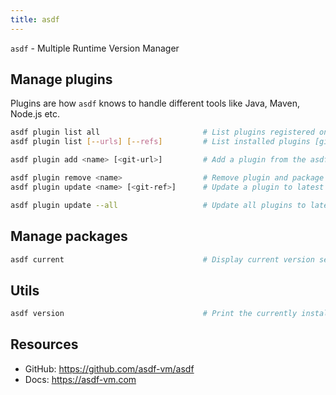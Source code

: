 ```yaml
---
title: asdf
---
```

`asdf` - Multiple Runtime Version Manager

## Manage plugins

Plugins are how `asdf` knows to handle different tools like Java, Maven, Node.js etc.

```bash
asdf plugin list all                       # List plugins registered on asdf with URLs
asdf plugin list [--urls] [--refs]         # List installed plugins [git urls] [git-ref]

asdf plugin add <name> [<git-url>]         # Add a plugin from the asdf plugin repo OR, add a custom Git repo with name and URL

asdf plugin remove <name>                  # Remove plugin and package versions
asdf plugin update <name> [<git-ref>]      # Update a plugin to latest commit

asdf plugin update --all                   # Update all plugins to latest
```

## Manage packages

```bash
asdf current                               # Display current version set or being used for all packages
```

## Utils

```bash
asdf version                               # Print the currently installed version of asdf
```

## Resources
- GitHub: https://github.com/asdf-vm/asdf
- Docs:   https://asdf-vm.com
